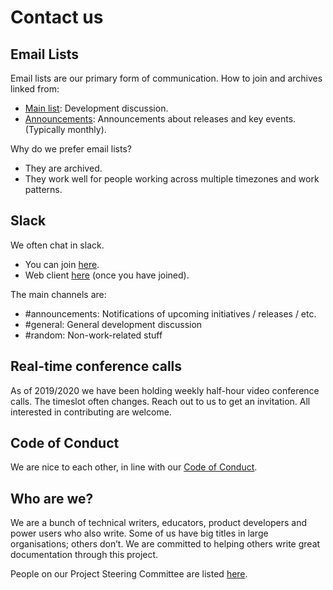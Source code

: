 # Contact us

## Email Lists
Email lists are our primary form of communication. How to join and archives linked from:

* [Main list](): Development discussion.
* [Announcements](): Announcements about releases and key events. (Typically monthly).

Why do we prefer email lists?

* They are archived.
* They work well for people working across multiple timezones and work patterns.

## Slack

We often chat in slack. 

* You can join [here](https://join.slack.com/t/thegooddocs/shared_invite/enQtODkyNjI5MDc0NjE0LTUyNGFiZmU1MjIzNDMwN2E3NmQwODQwZmRkYWI5MDhlMzdjYzg4Nzg4YjM3ODA0NGE4MTgyYzdkMGViMTI2MDM).
* Web client [here](https://thegooddocs.slack.com/) (once you have joined).


The main channels are:

* #announcements: Notifications of upcoming initiatives / releases / etc.
* #general: General development discussion
* #random: Non-work-related stuff

## Real-time conference calls

As of 2019/2020 we have been holding weekly half-hour video conference calls. The timeslot often changes. Reach out to us to get an invitation. All interested in contributing are welcome.

## Code of Conduct

We are nice to each other, in line with our [Code of Conduct](https://github.com/thegooddocsproject/governance/blob/master/CodeOfConduct.md).

## Who are we?

We are a bunch of technical writers, educators, product developers and power users who also write. Some of us have big titles in large organisations; others don’t. We are committed to helping others write great documentation through this project.

People on our Project Steering Committee are listed [here](https://github.com/thegooddocsproject/governance/blob/master/ProjectSteeringCommittee.md).


